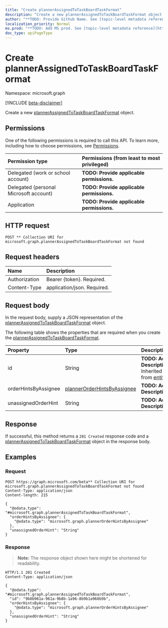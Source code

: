 ```yaml
---
title: "Create plannerAssignedToTaskBoardTaskFormat"
description: "Create a new plannerAssignedToTaskBoardTaskFormat object."
author: "**TODO: Provide Github Name. See [topic-level metadata reference](https://msgo.azurewebsites.net/add/document/guidelines/metadata.html#topic-level-metadata)**"
localization_priority: Normal
ms.prod: "**TODO: Add MS prod. See [topic-level metadata reference](https://msgo.azurewebsites.net/add/document/guidelines/metadata.html#topic-level-metadata)**"
doc_type: apiPageType
---
```


# Create plannerAssignedToTaskBoardTaskFormat
Namespace: microsoft.graph

[!INCLUDE [beta-disclaimer](../../includes/beta-disclaimer.md)]

Create a new [plannerAssignedToTaskBoardTaskFormat](../resources/plannerassignedtotaskboardtaskformat.md) object.

## Permissions
One of the following permissions is required to call this API. To learn more, including how to choose permissions, see [Permissions](/graph/permissions-reference).

|Permission type|Permissions (from least to most privileged)|
|:---|:---|
|Delegated (work or school account)|**TODO: Provide applicable permissions.**|
|Delegated (personal Microsoft account)|**TODO: Provide applicable permissions.**|
|Application|**TODO: Provide applicable permissions.**|

## HTTP request

<!-- {
  "blockType": "ignored"
}
-->
``` http
POST ** Collection URI for microsoft.graph.plannerAssignedToTaskBoardTaskFormat not found
```

## Request headers
|Name|Description|
|:---|:---|
|Authorization|Bearer {token}. Required.|
|Content-Type|application/json. Required.|

## Request body
In the request body, supply a JSON representation of the [plannerAssignedToTaskBoardTaskFormat](../resources/plannerassignedtotaskboardtaskformat.md) object.

The following table shows the properties that are required when you create the [plannerAssignedToTaskBoardTaskFormat](../resources/plannerassignedtotaskboardtaskformat.md).

|Property|Type|Description|
|:---|:---|:---|
|id|String|**TODO: Add Description** Inherited from [entity](../resources/entity.md)|
|orderHintsByAssignee|[plannerOrderHintsByAssignee](../resources/plannerorderhintsbyassignee.md)|**TODO: Add Description**|
|unassignedOrderHint|String|**TODO: Add Description**|



## Response

If successful, this method returns a `201 Created` response code and a [plannerAssignedToTaskBoardTaskFormat](../resources/plannerassignedtotaskboardtaskformat.md) object in the response body.

## Examples

### Request
<!-- {
  "blockType": "request",
  "name": "create_plannerassignedtotaskboardtaskformat_from_"
}
-->
``` http
POST https://graph.microsoft.com/beta** Collection URI for microsoft.graph.plannerAssignedToTaskBoardTaskFormat not found
Content-Type: application/json
Content-length: 215

{
  "@odata.type": "#microsoft.graph.plannerAssignedToTaskBoardTaskFormat",
  "orderHintsByAssignee": {
    "@odata.type": "microsoft.graph.plannerOrderHintsByAssignee"
  },
  "unassignedOrderHint": "String"
}
```


### Response
>**Note:** The response object shown here might be shortened for readability.
<!-- {
  "blockType": "response",
  "truncated": true,
  "@odata.type": "microsoft.graph.plannerAssignedToTaskBoardTaskFormat"
}
-->
``` http
HTTP/1.1 201 Created
Content-Type: application/json

{
  "@odata.type": "#microsoft.graph.plannerAssignedToTaskBoardTaskFormat",
  "id": "9b8b961a-961a-9b8b-1a96-8b9b1a968b9b",
  "orderHintsByAssignee": {
    "@odata.type": "microsoft.graph.plannerOrderHintsByAssignee"
  },
  "unassignedOrderHint": "String"
}
```

